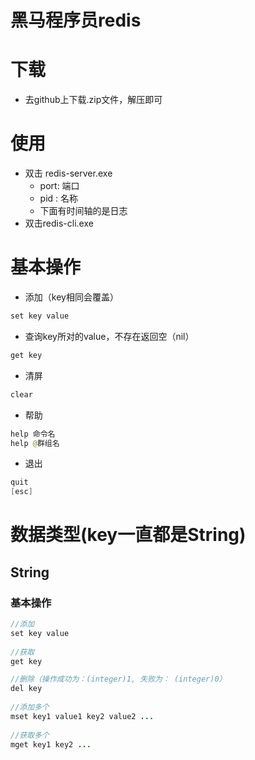 # 黑马程序员redis

# 下载

- 去github上下载.zip文件，解压即可

# 使用

- 双击 redis-server.exe
  - port: 端口
  - pid : 名称
  - 下面有时间轴的是日志
- 双击redis-cli.exe

# 基本操作

- 添加（key相同会覆盖）

```java
set key value
```

- 查询key所对的value，不存在返回空（nil）

```java
get key
```

- 清屏

```java
clear
```

- 帮助

```java
help 命令名
help @群组名    
```

- 退出

```java
quit
[esc]    
```



# 数据类型(key一直都是String)

## String

### 基本操作

```java
//添加
set key value
    
//获取
get key

//删除（操作成功为：(integer)1, 失败为： (integer)0）    
del key    
    
//添加多个
mset key1 value1 key2 value2 ...    
    
//获取多个    
mget key1 key2 ...    
```

